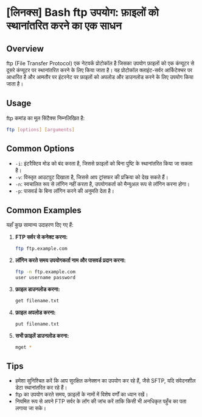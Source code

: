 # [लिनक्स] Bash ftp उपयोग: फ़ाइलों को स्थानांतरित करने का एक साधन

## Overview
ftp (File Transfer Protocol) एक नेटवर्क प्रोटोकॉल है जिसका उपयोग फ़ाइलों को एक कंप्यूटर से दूसरे कंप्यूटर पर स्थानांतरित करने के लिए किया जाता है। यह प्रोटोकॉल क्लाइंट-सर्वर आर्किटेक्चर पर आधारित है और आमतौर पर इंटरनेट पर फ़ाइलों को अपलोड और डाउनलोड करने के लिए उपयोग किया जाता है।

## Usage
ftp कमांड का मूल सिंटैक्स निम्नलिखित है:

```bash
ftp [options] [arguments]
```

## Common Options
- `-i`: इंटरैक्टिव मोड को बंद करता है, जिससे फ़ाइलों को बिना पुष्टि के स्थानांतरित किया जा सकता है।
- `-v`: विस्तृत आउटपुट दिखाता है, जिससे आप ट्रांसफर की प्रक्रिया को देख सकते हैं।
- `-n`: स्वचालित रूप से लॉगिन नहीं करता है, उपयोगकर्ता को मैन्युअल रूप से लॉगिन करना होगा।
- `-p`: पासवर्ड के बिना लॉगिन करने की अनुमति देता है।

## Common Examples
यहाँ कुछ सामान्य उदाहरण दिए गए हैं:

1. **FTP सर्वर से कनेक्ट करना:**
   ```bash
   ftp ftp.example.com
   ```

2. **लॉगिन करते समय उपयोगकर्ता नाम और पासवर्ड प्रदान करना:**
   ```bash
   ftp -n ftp.example.com
   user username password
   ```

3. **फ़ाइल डाउनलोड करना:**
   ```bash
   get filename.txt
   ```

4. **फ़ाइल अपलोड करना:**
   ```bash
   put filename.txt
   ```

5. **सभी फ़ाइलें डाउनलोड करना:**
   ```bash
   mget *
   ```

## Tips
- हमेशा सुनिश्चित करें कि आप सुरक्षित कनेक्शन का उपयोग कर रहे हैं, जैसे SFTP, यदि संवेदनशील डेटा स्थानांतरित कर रहे हैं।
- ftp का उपयोग करते समय, फ़ाइलों के नामों में विशेष वर्णों का ध्यान रखें।
- नियमित रूप से अपने FTP सर्वर के लॉग की जांच करें ताकि किसी भी अनधिकृत पहुँच का पता लगाया जा सके।